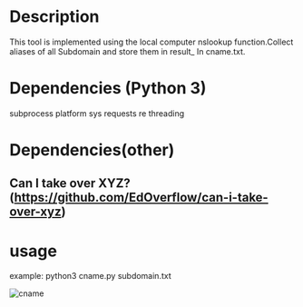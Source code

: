 # Description
This tool is implemented using the local computer nslookup function.Collect aliases of all Subdomain and store them in result_ In cname.txt.


# Dependencies (Python 3)
subprocess
platform
sys
requests
re
threading

# Dependencies(other)
## **Can I take over XYZ? (https://github.com/EdOverflow/can-i-take-over-xyz)**

# usage
example:
python3 cname.py subdomain.txt

![cname](https://github.com/nopnopnop-lavine/Finder-Subdomain-TakeOver/assets/83498921/693ccbf2-7616-40dc-ab89-3a52675b202e)








